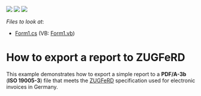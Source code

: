 <!-- default badges list -->
![](https://img.shields.io/endpoint?url=https://codecentral.devexpress.com/api/v1/VersionRange/128597453/14.2.6%2B)
[![](https://img.shields.io/badge/Open_in_DevExpress_Support_Center-FF7200?style=flat-square&logo=DevExpress&logoColor=white)](https://supportcenter.devexpress.com/ticket/details/T234531)
[![](https://img.shields.io/badge/📖_How_to_use_DevExpress_Examples-e9f6fc?style=flat-square)](https://docs.devexpress.com/GeneralInformation/403183)
<!-- default badges end -->
<!-- default file list -->
*Files to look at*:

* [Form1.cs](./CS/ZUGFeRD_sample/Form1.cs) (VB: [Form1.vb](./VB/ZUGFeRD_sample/Form1.vb))
<!-- default file list end -->
# How to export a report to ZUGFeRD


This example demonstrates how to export a simple report to a <strong>PDF/A-3b</strong> (<strong>ISO 19005-3</strong>) file that meets the <a href="https://de.wikipedia.org/wiki/ZUGFeRD">ZUGFeRD</a> specification used for electronic invoices in Germany.

<br/>


